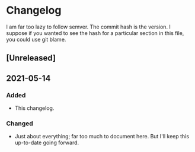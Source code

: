 # Changelog

I am far too lazy to follow semver. The commit hash is the version. I suppose
if you wanted to see the hash for a particular section in this file, you could
use git blame.

## [Unreleased]

## 2021-05-14
### Added
- This changelog.

### Changed
- Just about everything; far too much to document here. But I'll keep this
  up-to-date going forward.
